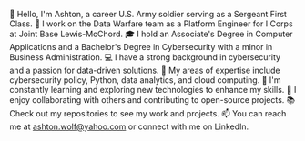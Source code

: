 👋 Hello, I'm Ashton, a career U.S. Army soldier serving as a Sergeant First Class.
🚀 I work on the Data Warfare team as a Platform Engineer for I Corps at Joint Base Lewis-McChord.
🎓 I hold an Associate's Degree in Computer Applications and a Bachelor's Degree in Cybersecurity with a minor in Business Administration.
💻 I have a strong background in cybersecurity and a passion for data-driven solutions.
🔐 My areas of expertise include cybersecurity policy, Python, data analytics, and cloud computing.
🌱 I'm constantly learning and exploring new technologies to enhance my skills.
🤝 I enjoy collaborating with others and contributing to open-source projects.
📚 Check out my repositories to see my work and projects.
📫 You can reach me at ashton.wolf@yahoo.com or connect with me on LinkedIn.
